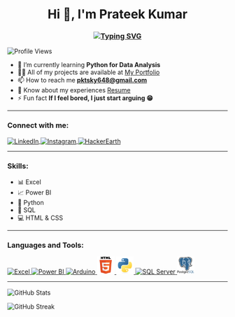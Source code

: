 <h1 align="center">Hi 👋, I'm Prateek Kumar</h1>

<h3 align="center">
  <a href="https://github.com/ad741773">
    <img src="https://readme-typing-svg.herokuapp.com?font=Fira+Code&weight=600&size=22&pause=1000&color=1E90FF&center=true&vCenter=true&width=500&lines=A+Passionate+Data+Analyst;Excel+%7C+Power+BI+%7C+SQL+%7C+Python;Transforming+Data+Into+Insights;Building+Interactive+Dashboards;Data+Cleaning+%26+Visualization" alt="Typing SVG" />
  </a>
</h3>

<p align="left">
  <img src="https://komarev.com/ghpvc/?username=ad741773&label=Profile%20views&color=0e75b6&style=flat" alt="Profile Views" />
</p>

- 🌱 I’m currently learning **Python for Data Analysis**  
- 👨‍💻 All of my projects are available at [My Portfolio](https://infistudy.github.io/Prateek-portfolio-/)  
- 📫 How to reach me **pktsky648@gmail.com**  
- 📄 Know about my experiences [Resume](https://infistudy.github.io/Prateek-portfolio-/)  
- ⚡ Fun fact **If I feel bored, I just start arguing 😁**  

---

<h3 align="left">Connect with me:</h3>
<p align="left">
  <a href="https://linkedin.com/in/prateek-kumar-tripathi" target="_blank">
    <img align="center" src="https://raw.githubusercontent.com/rahuldkjain/github-profile-readme-generator/master/src/images/icons/Social/linked-in-alt.svg" alt="LinkedIn" height="30" width="40" />
  </a>
  <a href="https://instagram.com/itsprateektripathi" target="_blank">
    <img align="center" src="https://raw.githubusercontent.com/rahuldkjain/github-profile-readme-generator/master/src/images/icons/Social/instagram.svg" alt="Instagram" height="30" width="40" />
  </a>
  <a href="https://www.hackerearth.com/prateek-kumar" target="_blank">
    <img align="center" src="https://raw.githubusercontent.com/rahuldkjain/github-profile-readme-generator/master/src/images/icons/Social/hackerearth.svg" alt="HackerEarth" height="30" width="40" />
  </a>
</p>

---

<h3 align="left">Skills:</h3>
<ul>
  <li>📊 Excel</li>
  <li>📈 Power BI</li>
  <li>🐍 Python</li>
  <li>🔢 SQL</li>
  <li>💻 HTML & CSS</li>
</ul>

---

<h3 align="left">Languages and Tools:</h3>
<p align="left">
  <a href="https://www.microsoft.com/en-us/microsoft-365/excel" target="_blank" rel="noreferrer">
    <img src="https://cdn.worldvectorlogo.com/logos/microsoft-excel-2013.svg" alt="Excel" width="40" height="40"/> 
  </a> 
  <a href="https://powerbi.microsoft.com/" target="_blank" rel="noreferrer">
    <img src="https://upload.wikimedia.org/wikipedia/commons/c/cf/New_Power_BI_Logo.svg" alt="Power BI" width="40" height="40"/>
  </a> 
  <a href="https://www.arduino.cc/" target="_blank" rel="noreferrer">
    <img src="https://cdn.worldvectorlogo.com/logos/arduino-1.svg" alt="Arduino" width="40" height="40"/> 
  </a> 
  <a href="https://www.w3.org/html/" target="_blank" rel="noreferrer">
    <img src="https://raw.githubusercontent.com/devicons/devicon/master/icons/html5/html5-original-wordmark.svg" alt="HTML5" width="40" height="40"/> 
  </a> 
  <a href="https://www.python.org" target="_blank" rel="noreferrer">
    <img src="https://raw.githubusercontent.com/devicons/devicon/master/icons/python/python-original.svg" alt="Python" width="40" height="40"/> 
  </a>
  <a href="https://www.microsoft.com/en-us/sql-server" target="_blank" rel="noreferrer">
    <img src="https://www.svgrepo.com/show/303229/microsoft-sql-server-logo.svg" alt="SQL Server" width="40" height="40"/> 
  </a> 
  <a href="https://www.postgresql.org" target="_blank" rel="noreferrer">
    <img src="https://raw.githubusercontent.com/devicons/devicon/master/icons/postgresql/postgresql-original-wordmark.svg" alt="PostgreSQL" width="40" height="40"/> 
  </a>
</p>

---

<p>
  <img align="center" src="https://github-readme-stats.vercel.app/api/top-langs?username=ad741773&show_icons=true&locale=en&layout=compact" alt="GitHub Stats" />
</p>

<p>
  <img align="center" src="https://github-readme-streak-stats.herokuapp.com/?user=ad741773&" alt="GitHub Streak" />
</p>
